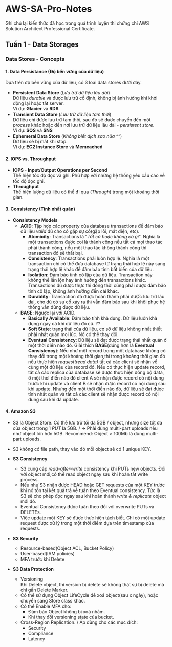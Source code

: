 # AWS-SA-Pro-Notes
Ghi chú lại kiến thức đã học trong quá trình luyện thi chứng chỉ AWS Solution Architect Professional Certificate.

## Tuần 1 - Data Storages

### Data Stores - Concepts

#### 1. Data Persistance (Độ bền vững của dữ liệu) 
Dựa trên độ bền vững của dữ liệu, có 3 loại data stores dưới đây.
- __Persistent Data Store__ (_Lưu trữ dữ liệu lâu dài_) \
Dữ liệu _durable_ và được lưu trữ cố định, không bị ảnh hưởng khi khởi động lại hoặc tắt server. \
Ví dụ: **Glacier** và **RDS**
- __Transient Data Store__ (_Lưu trữ dữ liệu tạm thời_) \
 Dữ liệu chỉ được lưu trữ tạm thời, sau đó sẽ được chuyển đến một _process_ khác hoặc đến nơi lưu trữ dữ liệu lâu dài - _persistent store_. \
 Ví dụ: **SQS** và **SNS**
- __Ephemeral Data Store__ (_Không biết dịch sao nữa ^^_) \
 Dữ liệu sẽ bị mất khi stop. \
 Ví dụ: __EC2 Instance Store__ và __Memcached__

#### 2. IOPS vs. Throughput
- __IOPS - Input/Output Operations per Second__ \
 Thể hiện tốc độ đọc và ghi. Phù hợp với những hệ thống yêu cầu cao về tốc độ đọc ghi. 
- __Throughput__ \
 Thể hiện lượng dữ liệu có thể đi qua (_Through_) trong một khoảng thời gian.

#### 3. Consistency (Tính nhất quán)
- __Consistency Models__
    - __ACID__: Tập hợp các property của database transactions để đảm bảo dữ liệu _valid_ dù cho có gặp sự cố(gặp lỗi, mất điện, etc).
        - __Atomicity__: Transactions là "_Tất cả hoặc không có gì_". Nghĩa là một transactions được coi là thành công nếu tất cả mọi thao tác phải thành công, nếu một thao tác không thành công thì transaction đó sẽ thất bại. 
        - __Consistency__: Transactions phải luôn hợp lệ. Nghĩa là một transaction chỉ có thể đưa database từ trạng thái hợp lệ này sang trạng thái hợp lệ khác để đảm bảo tính bất biến của dữ liệu.
        - __Isolation__: Đảm bảo tính cô lập của dữ liệu. Transaction này không thể lẫn lộn hay ảnh hưởng đến transactions khác. Transactions dù được thực thi đồng thờI cũng phải được đảm bảo tính cô lập, không ảnh hưởng đến cái khác. 
        - __Durablity__: Transaction đã được hoàn thành phải đưỢc lưu trữ lâu dài, cho dù có sự cố xảy ra thì vẫn đảm bảo sau khi khôi phục hệ thống vẫn dùng được dữ liệu.
    - __BASE__: Ngược lại với ACID.
        - __Basically Available__: Đảm bảo tính khả dụng. Dữ liệu luôn khả dụng ngay cả khi dữ liệu đó cũ. ??
        - __Soft State__: trạng thái của dữ liệu, cơ sở dữ liệu không nhất thiết phải nhất quán mọi lúc. Nó có thể thay đổi.
        - __Eventual Consistency__: Dữ liệu sẽ đạt được trạng thái nhất quán ở một thời điển nào đó.
    Giải thích __BASE__(đúng hơn là __Eventual Consistency__): Nếu như một record trong một database không có thay đổi trong một khoảng thời gian,thì trong khoảng thời gian đó nếu thực hiện _request(read data)_ tất cả các client sẽ nhận về cùng một dữ liệu của record đó. Nếu có thực hiện update record, tất cả các replica của database sẽ được thực hiện đồng bộ data, ở một thời điển nào đó client A sẽ nhận được record có nội dung trước khi update và client B sẽ nhận được record có nội dung sau khi update. Nhưng đến một thời điển nào đó, dữ liệu sẽ đạt được tính nhất quán và tất cả các client sẽ nhận được record có nội dung sau khi đã update.

#### 4. Amazon S3
- S3 là Object Store. Có thể lưu trữ tối đa 5GB / object, nhưng size tốt đa của object trong 1 _PUT_ là 5GB. /
-> Phải dùng multi-part uploads nếu như object lớn hơn 5GB. Recommend: Object > 100Mb là dùng multi-part uploads.
- S3 không có file path, thay vào đó mỗi object sẽ có 1 unique KEY.

- __S3 Consistency__
    - S3 cung cấp _read-after-write_ consistency khi PUTs new objects. Đối với object mới,có thể read object ngay sau khi hoàn tất write process.
    - Nếu như S3 nhận được HEAD hoặc GET requests của một KEY trước khi nó tồn tại kết quả trả về tuân theo Eventual consistency. Tức là S3 sẽ cho phép đọc ngay sau khi hoàn thành _write & replicate_ object mới đó.
    - Eventual Consistency được tuân theo đối với overwrite PUTs và DELETEs. 
    - Việc update một KEY sẽ được thực hiện tách biết. Chỉ có một update request được xử lý trong một thời điểm dựa trên timestamp của requests.
- __S3 Security__
    - Resource-based(Object ACL, Bucket Policy)
    - User-based(IAM policies)
    - MFA trước khi Delete
- __S3 Data Protection__
    - Versioning \
    Khi Delete object, thì version bị delete sẽ không thật sự bị delete mà chỉ gắn Delete Marker.
    - Có thể sử dụng Object LifeCycle để xoá object(sau x ngày), hoặc chuyển sang Store class khác.
    - Có thể Enable MFA cho: 
        - Đảm bảo Object không bị xoá nhầm.
        - Khi thay đổi versioning state của bucket.
    - Cross-Region Replication. \ Áp dùng cho các mục đích:
        - Security
        - Compliance
        - Latency



